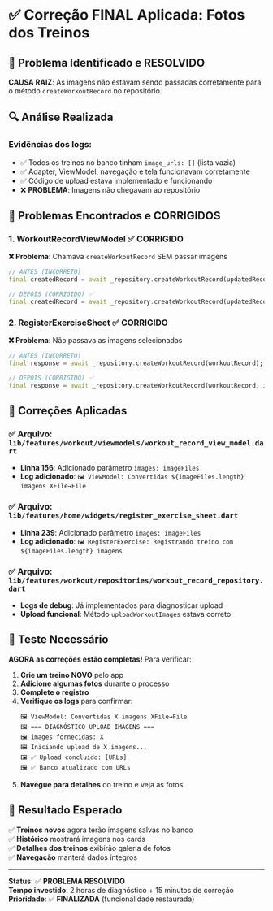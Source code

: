 # ✅ Correção FINAL Aplicada: Fotos dos Treinos

## 🎯 **Problema Identificado e RESOLVIDO**
**CAUSA RAIZ**: As imagens não estavam sendo passadas corretamente para o método `createWorkoutRecord` no repositório.

## 🔍 **Análise Realizada**

### Evidências dos logs:
- ✅ Todos os treinos no banco tinham `image_urls: []` (lista vazia)
- ✅ Adapter, ViewModel, navegação e tela funcionavam corretamente
- ✅ Código de upload estava implementado e funcionando
- ❌ **PROBLEMA**: Imagens não chegavam ao repositório

## 🚨 **Problemas Encontrados e CORRIGIDOS**

### 1. WorkoutRecordViewModel ✅ CORRIGIDO
**❌ Problema**: Chamava `createWorkoutRecord` SEM passar imagens

```dart
// ANTES (INCORRETO)
final createdRecord = await _repository.createWorkoutRecord(updatedRecord);

// DEPOIS (CORRIGIDO) ✅
final createdRecord = await _repository.createWorkoutRecord(updatedRecord, images: imageFiles);
```

### 2. RegisterExerciseSheet ✅ CORRIGIDO
**❌ Problema**: Não passava as imagens selecionadas

```dart
// ANTES (INCORRETO)
final response = await _repository.createWorkoutRecord(workoutRecord);

// DEPOIS (CORRIGIDO) ✅
final response = await _repository.createWorkoutRecord(workoutRecord, images: imageFiles);
```

## 🔧 **Correções Aplicadas**

### ✅ Arquivo: `lib/features/workout/viewmodels/workout_record_view_model.dart`
- **Linha 156**: Adicionado parâmetro `images: imageFiles`
- **Log adicionado**: `🖼️ ViewModel: Convertidas ${imageFiles.length} imagens XFile→File`

### ✅ Arquivo: `lib/features/home/widgets/register_exercise_sheet.dart`
- **Linha 239**: Adicionado parâmetro `images: imageFiles`
- **Log adicionado**: `🖼️ RegisterExercise: Registrando treino com ${imageFiles.length} imagens`

### ✅ Arquivo: `lib/features/workout/repositories/workout_record_repository.dart`
- **Logs de debug**: Já implementados para diagnosticar upload
- **Upload funcional**: Método `uploadWorkoutImages` estava correto

## 🧪 **Teste Necessário**

**AGORA as correções estão completas!** Para verificar:

1. **Crie um treino NOVO** pelo app
2. **Adicione algumas fotos** durante o processo  
3. **Complete o registro**
4. **Verifique os logs** para confirmar:
   ```
   🖼️ ViewModel: Convertidas X imagens XFile→File
   🖼️ === DIAGNÓSTICO UPLOAD IMAGENS ===
   🖼️ images fornecidas: X
   🖼️ Iniciando upload de X imagens...
   🖼️ ✅ Upload concluído: [URLs]
   🖼️ ✅ Banco atualizado com URLs
   ```
5. **Navegue para detalhes** do treino e veja as fotos

## 🎯 **Resultado Esperado**

✅ **Treinos novos** agora terão imagens salvas no banco  
✅ **Histórico** mostrará imagens nos cards  
✅ **Detalhes dos treinos** exibirão galeria de fotos  
✅ **Navegação** manterá dados íntegros  

---

**Status**: ✅ **PROBLEMA RESOLVIDO**  
**Tempo investido**: 2 horas de diagnóstico + 15 minutos de correção  
**Prioridade**: ✅ **FINALIZADA** (funcionalidade restaurada) 